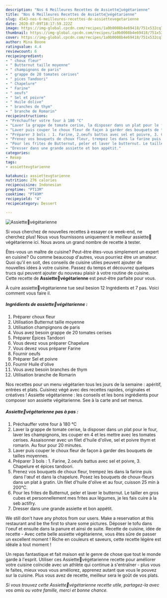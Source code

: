 ```yaml
---
description: "Nos 6 Meilleures Recettes de Assiette🌿végétarienne"
title: "Nos 6 Meilleures Recettes de Assiette🌿végétarienne"
slug: 4543-nos-6-meilleures-recettes-de-assiettevegetarienne
date: 2020-07-09T18:17:59.222Z
image: https://img-global.cpcdn.com/recipes/1a9b0008b4e69418/751x532cq70/assiette🌿vegetarienne-photo-principale-de-la-recette.jpg
thumbnail: https://img-global.cpcdn.com/recipes/1a9b0008b4e69418/751x532cq70/assiette🌿vegetarienne-photo-principale-de-la-recette.jpg
cover: https://img-global.cpcdn.com/recipes/1a9b0008b4e69418/751x532cq70/assiette🌿vegetarienne-photo-principale-de-la-recette.jpg
author: Mina Boone
ratingvalue: 4.4
reviewcount: 6
recipeingredient:
- " choux fleur"
- " Butternut taille moyenne"
- " champignons de paris"
- " grappe de 20 tomates cerises"
- " pices Tandoori"
- " Chapelure"
- " Farine"
- " oeufs"
- " Sel et poivre"
- " Huile dolive"
- " branches de thym"
- " branche de Romarin"
recipeinstructions:
- "Préchauffer votre four à 180 °C"
- "Laver la grappe de tomate cerise, la disposer dans un plat pour le four, laver les champignons, les couper en 4 et les mettre avec les tomates cerises. Assaisonner avec un filet d&#39;huile d&#39;olive, sel et poivre thym et romarin. Au four pour 20 minutes."
- "Laver puis couper le choux fleur de façon à garder des bouquets de tailles moyennes."
- "Préparer 3 bols : 1. Farine, 2.oeufs battus avec sel et poivre, 3. Chapelure et épices tandoori."
- "Prenez vos bouquets de choux fleur, trempez les dans la farine puis dans l&#39;œuf et dans la chapelure. Posez les bouquets de choux-fleurs dans un plat à gratin. Un filet d&#39;huile d&#39;olive et au four, cuisson 25 min à 200°C."
- "Pour les frites de Butternut, peler et laver le butternut. Le tailler en gros cubes et personnellement mes frites aux légumes, je les fais cuire à la seb actifry."
- "Dresser dans une grande assiette et bon appétit."
categories:
- Resep
tags:
- assiettevgtarienne

katakunci: assiettevgtarienne 
nutrition: 276 calories
recipecuisine: Indonesian
preptime: "PT13M"
cooktime: "PT49M"
recipeyield: "4"
recipecategory: Dessert

---
```



![Assiette🌿végétarienne](https://img-global.cpcdn.com/recipes/1a9b0008b4e69418/751x532cq70/assiette🌿vegetarienne-photo-principale-de-la-recette.jpg)

Si vous cherchez de nouvelles recettes à essayer ce week-end, ne cherchez plus! Nous vous fournissons uniquement le meilleur assiette🌿végétarienne ici. Nous avons un grand nombre de recette à tester.

Êtes-vous un maître de cuisine? Peut-être êtes-vous simplement un expert en cuisine? Ou comme beaucoup d'autres, vous pourriez être un amateur. Quoi qu'il en soit, des conseils de cuisine utiles peuvent ajouter de nouvelles idées à votre cuisine. Passez du temps et découvrez quelques trucs qui peuvent ajouter du nouveau plaisir à votre routine de cuisine. Cette recette de <strong> Assiette🌿végétarienne </strong> est peut-être parfaite pour vous.

<!--inarticleads1-->

À cuire assiette🌿végétarienne tue seul besion 12 Ingrédients et 7 pas. Voici comment vous faire il.

##### Ingrédients de assiette🌿végétarienne :

1. Préparer  choux fleur
1. Utilisation  Butternut taille moyenne
1. Utilisation  champignons de paris
1. Vous avez besoin  grappe de 20 tomates cerises
1. Préparer  Épices Tandoori
1. Vous devez vous préparer  Chapelure
1. Vous devez vous préparer  Farine
1. Fournir  oeufs
1. Préparer  Sel et poivre
1. Fournir  Huile d&#39;olive
1. Vous avez besoin  branches de thym
1. Utilisation  branche de Romarin


Nos recettes pour un menu végétarien tous les jours de la semaine : apéritif, entrées et plats. Cuisinez végé avec des recettes rapides, originales et créatives ! Assiette végétarienne : les conseils et les bons ingrédients pour composer son assiette végétarienne. See à la carte and set menus. 

<!--inarticleads2-->

##### Assiette🌿végétarienne pas à pas :

1. Préchauffer votre four à 180 °C
1. Laver la grappe de tomate cerise, la disposer dans un plat pour le four, laver les champignons, les couper en 4 et les mettre avec les tomates cerises. Assaisonner avec un filet d&#39;huile d&#39;olive, sel et poivre thym et romarin. Au four pour 20 minutes.
1. Laver puis couper le choux fleur de façon à garder des bouquets de tailles moyennes.
1. Préparer 3 bols : 1. Farine, 2.oeufs battus avec sel et poivre, 3. Chapelure et épices tandoori.
1. Prenez vos bouquets de choux fleur, trempez les dans la farine puis dans l&#39;œuf et dans la chapelure. Posez les bouquets de choux-fleurs dans un plat à gratin. Un filet d&#39;huile d&#39;olive et au four, cuisson 25 min à 200°C.
1. Pour les frites de Butternut, peler et laver le butternut. Le tailler en gros cubes et personnellement mes frites aux légumes, je les fais cuire à la seb actifry.
1. Dresser dans une grande assiette et bon appétit.


We still don&#39;t have any photos from our users. Make a reservation at this restaurant and be the first to share some pictures. Déposer le tofu dans l&#39;oeuf et ensuite dans la panure et ainsi de suite. Recette de cuisine, idée de recette - Avec cette belle assiette végétarienne, vous êtes sûre de passer un excellent moment ! Riche en couleurs et saveurs, cette recette légère est idéale à tout moment ! 

<!--inarticleads1-->

<p>
Un repas fantastique et fait maison est le genre de chose que tout le monde garde à l'esprit. Utiliser ces Assiette🌿végétarienne recette pour améliorer votre cuisine coïncide avec un athlète qui continue à s'entraîner - plus vous le faites, mieux vous vous améliorez, apprenez autant que vous le pouvez sur la cuisine. Plus vous avez de recette, meilleur sera le goût de vos plats.
</p>

<p>
<i>Si vous trouvez cette Assiette🌿végétarienne recette utile, partagez-la avec vos amis ou votre famille, merci et bonne chance.</i>
</p>
